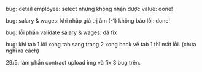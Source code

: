 bug: detail employee: select nhưng không nhận được value: done!

bug: salary & wages: khi nhập giá trị âm (-1) không báo lỗi: done!

bug: lỗi phần validate salary & wages: đã fix

bug: khi tab 1 lôi xong tab sang trang 2 xong back về tab 1 thì mất lỗi. (chưa nghĩ ra cách)

29/5: làm phần contract upload img và fix 3 bug trên.
